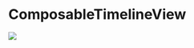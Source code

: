 # ComposableTimelineView

![](https://raw.githubusercontent.com/yeocak/ComposableTimelineView/master/forgithub/Ekran%20g%C3%B6r%C3%BCnt%C3%BCs%C3%BC%202022-02-05%2020-50-40.png)
